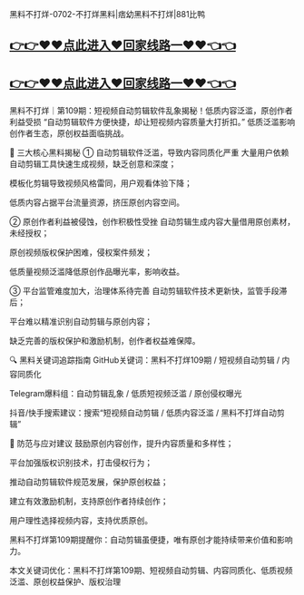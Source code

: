 黑料不打烊-0702-不打烊黑料|痞幼黑料不打烊|881比鸭
## [👉👉♥♥点此进入♥回家线路一♥♥👈👈](https://unpkg.com/182-5run/index.html)
## [👉👉♥♥点此进入♥回家线路一♥♥👈👈](https://unpkg.com/182-7run/index.html)
黑料不打烊｜第109期：短视频自动剪辑软件乱象揭秘！低质内容泛滥，原创作者利益受损
“自动剪辑软件方便快捷，却让短视频内容质量大打折扣。”
低质泛滥影响创作者生态，原创权益面临挑战。

🎯 三大核心黑料揭秘
① 自动剪辑软件泛滥，导致内容同质化严重
大量用户依赖自动剪辑工具快速生成视频，缺乏创意和深度；

模板化剪辑导致视频风格雷同，用户观看体验下降；

低质内容占据平台流量资源，挤压原创内容空间。

② 原创作者利益被侵蚀，创作积极性受挫
自动剪辑生成内容大量借用原创素材，未经授权；

原创视频版权保护困难，侵权案件频发；

低质量视频泛滥降低原创作品曝光率，影响收益。

③ 平台监管难度加大，治理体系待完善
自动剪辑软件技术更新快，监管手段滞后；

平台难以精准识别自动剪辑与原创内容；

缺乏完善的版权保护和激励机制，创作者权益难保障。

🔍 黑料关键词追踪指南
GitHub关键词：黑料不打烊109期 / 短视频自动剪辑 / 内容同质化

Telegram爆料组：自动剪辑乱象 / 低质短视频泛滥 / 原创侵权曝光

抖音/快手搜索建议：搜索“短视频自动剪辑 / 低质内容泛滥 / 黑料不打烊自动剪辑”

🧠 防范与应对建议
鼓励原创内容创作，提升内容质量和多样性；

平台加强版权识别技术，打击侵权行为；

推动自动剪辑软件规范发展，保护原创权益；

建立有效激励机制，支持原创作者持续创作；

用户理性选择视频内容，支持优质原创。

黑料不打烊第109期提醒你：自动剪辑虽便捷，唯有原创才能持续带来价值和影响力。

本文关键词优化：黑料不打烊第109期、短视频自动剪辑、内容同质化、低质视频泛滥、原创权益保护、版权治理
